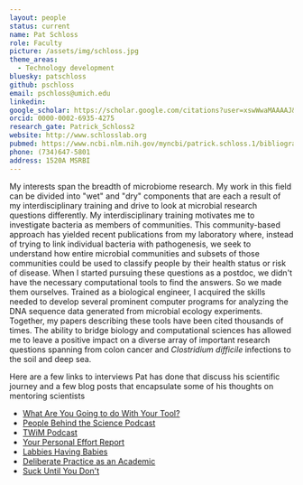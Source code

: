 ```yaml
---
layout: people
status: current
name: Pat Schloss
role: Faculty
picture: /assets/img/schloss.jpg
theme_areas:
  - Technology development
bluesky: patschloss
github: pschloss
email: pschloss@umich.edu
linkedin:
google_scholar: https://scholar.google.com/citations?user=xswWwaMAAAAJ&hl=en
orcid: 0000-0002-6935-4275
research_gate: Patrick_Schloss2
website: http://www.schlosslab.org
pubmed: https://www.ncbi.nlm.nih.gov/myncbi/patrick.schloss.1/bibliography/public/
phone: (734)647-5801
address: 1520A MSRBI
---
```


My interests span the breadth of microbiome research. My work in this field can be divided into "wet" and "dry" components that are each a result of my interdisciplinary training and drive to look at microbial research questions differently. My interdisciplinary training motivates me to investigate bacteria as members of communities. This community-based approach has yielded recent publications from my laboratory where, instead of trying to link individual bacteria with pathogenesis, we seek to understand how entire microbial communities and subsets of those communities could be used to classify people by their health status or risk of disease. When I started pursuing these questions as a postdoc, we didn't have the necessary computational tools to find the answers. So we made them ourselves. Trained as a biological engineer, I acquired the skills needed to develop several prominent computer programs for analyzing the DNA sequence data generated from microbial ecology experiments. Together, my papers describing these tools have been cited thousands of times. The ability to bridge biology and computational sciences has allowed me to leave a positive impact on a diverse array of important research questions spanning from colon cancer and *Clostridium difficile* infections to the soil and deep sea.

Here are a few links to interviews Pat has done that discuss his scientific journey and a few blog posts that encapsulate some of his thoughts on mentoring scientists

* [What Are You Going to do With Your Tool?](http://www.academichermit.com/2016/06/27/novy-installation.html)
* [People Behind the Science Podcast](http://www.peoplebehindthescience.com/dr-patrick-schloss/)
* [TWiM Podcast](http://www.microbe.tv/twim/twim-149/)
* [Your Personal Effort Report](http://www.academichermit.com/2018/03/12/Effort-distribution.html)
* [Labbies Having Babies](http://www.academichermit.com/2016/07/15/labbies-having-babies.html)
* [Deliberate Practice as an Academic](http://www.academichermit.com/2016/06/06/academic-practice.html)
* [Suck Until You Don't](http://www.academichermit.com/2016/01/04/Suck-until-you-dont.html)
